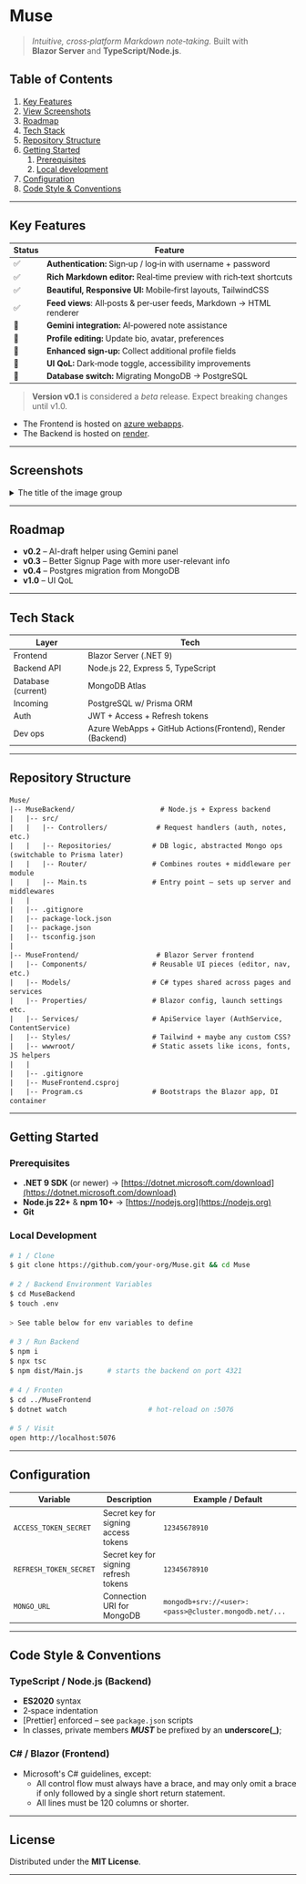 
# Muse

> *Intuitive, cross‑platform Markdown note‑taking.* Built with **Blazor Server** and **TypeScript/Node.js**.

## Table of Contents

1. [Key Features](#key-features)
2. [View Screenshots](#screenshots)
3. [Roadmap](#roadmap)
4. [Tech Stack](#tech-stack)
5. [Repository Structure](#repository-structure)
6. [Getting Started](#getting-started)
   1. [Prerequisites](#prerequisites)
   2. [Local development](#local-development)
7. [Configuration](#configuration)
8. [Code Style & Conventions](#code-style--conventions)

---

## Key Features

| Status | Feature                                                              |
| ------ | -------------------------------------------------------------------- |
| ✅      | **Authentication:** Sign‑up / log‑in with username + password       |
| ✅      | **Rich Markdown editor:** Real‑time preview with rich‑text shortcuts|
| ✅      | **Beautiful, Responsive UI:** Mobile‑first layouts, TailwindCSS     |
| ✅      | **Feed views**: All‑posts & per‑user feeds, Markdown → HTML renderer|
| 🔄     | **Gemini integration:** AI‑powered note assistance                   |
| 🔄     | **Profile editing:** Update bio, avatar, preferences                 |
| 🔄     | **Enhanced sign‑up:** Collect additional profile fields              |
| 🔄     | **UI QoL:** Dark‑mode toggle, accessibility improvements             |
| 🔄     | **Database switch:** Migrating MongoDB → PostgreSQL                  |

> **Version v0.1** is considered a *beta* release. Expect breaking changes until v1.0.

- The Frontend is hosted on [azure webapps](https://muse-frontend.azurewebsites.net/).
- The Backend is hosted on [render](https://muse-0f55.onrender.com/).

---

## Screenshots

<details>
  <summary>The title of the image group</summary>
  <img src="./Img/one.png" alt="image-description"/>
  <img src="./Img/two.png" alt="image-description"/>
  <img src="./Img/three.png" alt="image-description"/>
</details>

---

## Roadmap

* **v0.2** – AI-draft helper using Gemini panel
* **v0.3** – Better Signup Page with more user-relevant info
* **v0.4** – Postgres migration from MongoDB
* **v1.0** – UI QoL

---

## Tech Stack

| Layer              | Tech                                                                          |
| ------------------ | ----------------------------------------------------------------------------- |
| Frontend           | Blazor Server (.NET 9)                                                        |
| Backend API        | Node.js 22, Express 5, TypeScript                                             |
| Database (current) | MongoDB Atlas                                                                 |
| Incoming           | PostgreSQL w/ Prisma ORM                                                      |
| Auth               | JWT + Access + Refresh tokens                                                 |
| Dev ops            | Azure WebApps + GitHub Actions(Frontend), Render (Backend)                    |

---

## Repository Structure

```
Muse/
|-- MuseBackend/                     # Node.js + Express backend
|   |-- src/
|   |   |-- Controllers/            # Request handlers (auth, notes, etc.)
|   |   |-- Repositories/          # DB logic, abstracted Mongo ops (switchable to Prisma later)
|   |   |-- Router/                # Combines routes + middleware per module
|   |   |-- Main.ts                # Entry point – sets up server and middlewares
|   |
|   |-- .gitignore
|   |-- package-lock.json
|   |-- package.json
|   |-- tsconfig.json
|
|-- MuseFrontend/                   # Blazor Server frontend
|   |-- Components/                # Reusable UI pieces (editor, nav, etc.)
|   |-- Models/                    # C# types shared across pages and services
|   |-- Properties/                # Blazor config, launch settings etc.
|   |-- Services/                  # ApiService layer (AuthService, ContentService)
|   |-- Styles/                    # Tailwind + maybe any custom CSS?
|   |-- wwwroot/                   # Static assets like icons, fonts, JS helpers
|   |
|   |-- .gitignore
|   |-- MuseFrontend.csproj
|   |-- Program.cs                 # Bootstraps the Blazor app, DI container
```

---

## Getting Started

### Prerequisites

* **.NET 9 SDK** (or newer) → [https://dotnet.microsoft.com/download](https://dotnet.microsoft.com/download)
* **Node.js 22+** & **npm 10+** → [https://nodejs.org](https://nodejs.org)
* **Git**

### Local Development

```bash
# 1 / Clone
$ git clone https://github.com/your‑org/Muse.git && cd Muse

# 2 / Backend Environment Variables
$ cd MuseBackend
$ touch .env

> See table below for env variables to define

# 3 / Run Backend
$ npm i
$ npx tsc
$ npm dist/Main.js      # starts the backend on port 4321

# 4 / Fronten
$ cd ../MuseFrontend
$ dotnet watch                    # hot‑reload on :5076

# 5 / Visit
open http://localhost:5076
```
---

## Configuration


| Variable               | Description                           | Example / Default                                     |
| ---------------------- | ------------------------------------- | ----------------------------------------------------- |
| `ACCESS_TOKEN_SECRET`  | Secret key for signing access tokens  | `12345678910`                                         |
| `REFRESH_TOKEN_SECRET` | Secret key for signing refresh tokens | `12345678910`                                         |
| `MONGO_URL`            | Connection URI for MongoDB            | `mongodb+srv://<user>:<pass>@cluster.mongodb.net/...` |

---

## Code Style & Conventions

### TypeScript / Node.js (Backend)

* **ES2020** syntax
* 2‑space indentation
* \[Prettier] enforced – see `package.json` scripts
* In classes, private members ***MUST*** be prefixed by an **underscore(_)**;

### C# / Blazor (Frontend)

- Microsoft's C# guidelines, except:
    - All control flow must always have a brace, and may only omit a brace if only followed by a single short return statement.
    - All lines must be 120 columns or shorter.
---

## License

Distributed under the **MIT License**.

---
